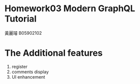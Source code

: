 # Homework03 Modern GraphQL Tutorial
黃麗璿 B05902102
# The Additional features
1. register
2. comments display
3. UI enhancement
